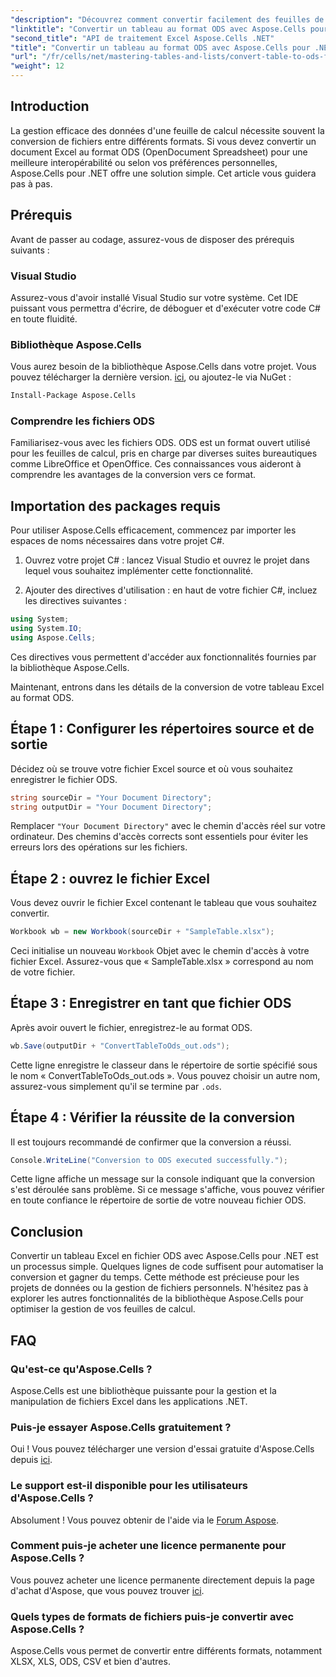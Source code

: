 ```yaml
---
"description": "Découvrez comment convertir facilement des feuilles de calcul Excel au format ODS avec Aspose.Cells pour .NET. Ce guide étape par étape."
"linktitle": "Convertir un tableau au format ODS avec Aspose.Cells pour .NET"
"second_title": "API de traitement Excel Aspose.Cells .NET"
"title": "Convertir un tableau au format ODS avec Aspose.Cells pour .NET"
"url": "/fr/cells/net/mastering-tables-and-lists/convert-table-to-ods-format/"
"weight": 12
---
```


## Introduction

La gestion efficace des données d'une feuille de calcul nécessite souvent la conversion de fichiers entre différents formats. Si vous devez convertir un document Excel au format ODS (OpenDocument Spreadsheet) pour une meilleure interopérabilité ou selon vos préférences personnelles, Aspose.Cells pour .NET offre une solution simple. Cet article vous guidera pas à pas.

## Prérequis

Avant de passer au codage, assurez-vous de disposer des prérequis suivants :

### Visual Studio

Assurez-vous d'avoir installé Visual Studio sur votre système. Cet IDE puissant vous permettra d'écrire, de déboguer et d'exécuter votre code C# en toute fluidité.

### Bibliothèque Aspose.Cells

Vous aurez besoin de la bibliothèque Aspose.Cells dans votre projet. Vous pouvez télécharger la dernière version. [ici](https://releases.aspose.com/cells/net/), ou ajoutez-le via NuGet :

```bash
Install-Package Aspose.Cells
```

### Comprendre les fichiers ODS

Familiarisez-vous avec les fichiers ODS. ODS est un format ouvert utilisé pour les feuilles de calcul, pris en charge par diverses suites bureautiques comme LibreOffice et OpenOffice. Ces connaissances vous aideront à comprendre les avantages de la conversion vers ce format.

## Importation des packages requis

Pour utiliser Aspose.Cells efficacement, commencez par importer les espaces de noms nécessaires dans votre projet C#.

1. Ouvrez votre projet C# : lancez Visual Studio et ouvrez le projet dans lequel vous souhaitez implémenter cette fonctionnalité.

2. Ajouter des directives d'utilisation : en haut de votre fichier C#, incluez les directives suivantes :

```csharp
using System;
using System.IO;
using Aspose.Cells;
```

Ces directives vous permettent d'accéder aux fonctionnalités fournies par la bibliothèque Aspose.Cells.

Maintenant, entrons dans les détails de la conversion de votre tableau Excel au format ODS.

## Étape 1 : Configurer les répertoires source et de sortie

Décidez où se trouve votre fichier Excel source et où vous souhaitez enregistrer le fichier ODS.

```csharp
string sourceDir = "Your Document Directory";
string outputDir = "Your Document Directory";
```

Remplacer `"Your Document Directory"` avec le chemin d'accès réel sur votre ordinateur. Des chemins d'accès corrects sont essentiels pour éviter les erreurs lors des opérations sur les fichiers.

## Étape 2 : ouvrez le fichier Excel

Vous devez ouvrir le fichier Excel contenant le tableau que vous souhaitez convertir.

```csharp
Workbook wb = new Workbook(sourceDir + "SampleTable.xlsx");
```

Ceci initialise un nouveau `Workbook` Objet avec le chemin d'accès à votre fichier Excel. Assurez-vous que « SampleTable.xlsx » correspond au nom de votre fichier.

## Étape 3 : Enregistrer en tant que fichier ODS

Après avoir ouvert le fichier, enregistrez-le au format ODS.

```csharp
wb.Save(outputDir + "ConvertTableToOds_out.ods");
```

Cette ligne enregistre le classeur dans le répertoire de sortie spécifié sous le nom « ConvertTableToOds_out.ods ». Vous pouvez choisir un autre nom, assurez-vous simplement qu'il se termine par `.ods`.

## Étape 4 : Vérifier la réussite de la conversion

Il est toujours recommandé de confirmer que la conversion a réussi.

```csharp
Console.WriteLine("Conversion to ODS executed successfully.");
```

Cette ligne affiche un message sur la console indiquant que la conversion s'est déroulée sans problème. Si ce message s'affiche, vous pouvez vérifier en toute confiance le répertoire de sortie de votre nouveau fichier ODS.

## Conclusion

Convertir un tableau Excel en fichier ODS avec Aspose.Cells pour .NET est un processus simple. Quelques lignes de code suffisent pour automatiser la conversion et gagner du temps. Cette méthode est précieuse pour les projets de données ou la gestion de fichiers personnels. N'hésitez pas à explorer les autres fonctionnalités de la bibliothèque Aspose.Cells pour optimiser la gestion de vos feuilles de calcul.

## FAQ

### Qu'est-ce qu'Aspose.Cells ?

Aspose.Cells est une bibliothèque puissante pour la gestion et la manipulation de fichiers Excel dans les applications .NET.

### Puis-je essayer Aspose.Cells gratuitement ?

Oui ! Vous pouvez télécharger une version d'essai gratuite d'Aspose.Cells depuis [ici](https://releases.aspose.com/cells/net/).

### Le support est-il disponible pour les utilisateurs d'Aspose.Cells ?

Absolument ! Vous pouvez obtenir de l'aide via le [Forum Aspose](https://forum.aspose.com/c/cells/9).

### Comment puis-je acheter une licence permanente pour Aspose.Cells ?

Vous pouvez acheter une licence permanente directement depuis la page d'achat d'Aspose, que vous pouvez trouver [ici](https://purchase.aspose.com/buy).

### Quels types de formats de fichiers puis-je convertir avec Aspose.Cells ?

Aspose.Cells vous permet de convertir entre différents formats, notamment XLSX, XLS, ODS, CSV et bien d'autres.